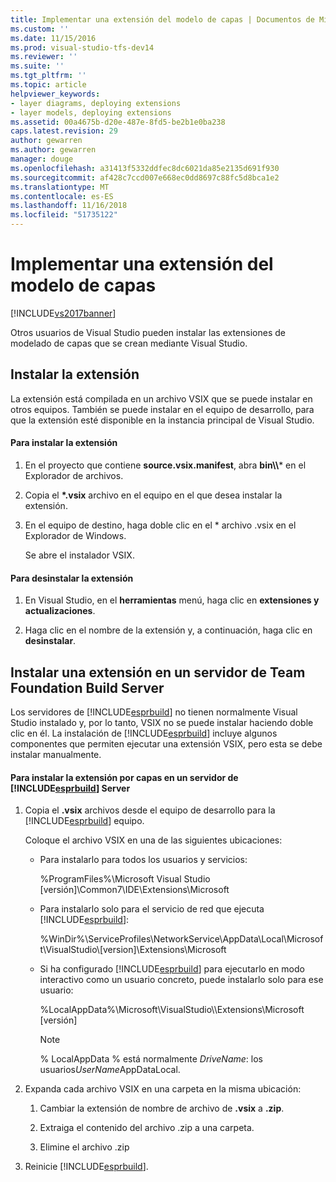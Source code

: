 ```yaml
---
title: Implementar una extensión del modelo de capas | Documentos de Microsoft
ms.custom: ''
ms.date: 11/15/2016
ms.prod: visual-studio-tfs-dev14
ms.reviewer: ''
ms.suite: ''
ms.tgt_pltfrm: ''
ms.topic: article
helpviewer_keywords:
- layer diagrams, deploying extensions
- layer models, deploying extensions
ms.assetid: 00a4675b-d20e-487e-8fd5-be2b1e0ba238
caps.latest.revision: 29
author: gewarren
ms.author: gewarren
manager: douge
ms.openlocfilehash: a31413f5332ddfec8dc6021da85e2135d691f930
ms.sourcegitcommit: af428c7ccd007e668ec0dd8697c88fc5d8bca1e2
ms.translationtype: MT
ms.contentlocale: es-ES
ms.lasthandoff: 11/16/2018
ms.locfileid: "51735122"
---
```

# <a name="deploy-a-layer-model-extension"></a>Implementar una extensión del modelo de capas
[!INCLUDE[vs2017banner](../includes/vs2017banner.md)]

Otros usuarios de Visual Studio pueden instalar las extensiones de modelado de capas que se crean mediante Visual Studio.  
  
## <a name="installing-your-extension"></a>Instalar la extensión  
 La extensión está compilada en un archivo VSIX que se puede instalar en otros equipos. También se puede instalar en el equipo de desarrollo, para que la extensión esté disponible en la instancia principal de Visual Studio.  
  
#### <a name="to-install-the-extension"></a>Para instalar la extensión  
  
1. En el proyecto que contiene **source.vsix.manifest**, abra **bin\\\\*** en el Explorador de archivos.  
  
2. Copia el  **\*.vsix** archivo en el equipo en el que desea instalar la extensión.  
  
3. En el equipo de destino, haga doble clic en el * archivo .vsix en el Explorador de Windows.  
  
    Se abre el instalador VSIX.  
  
#### <a name="to-uninstall-the-extension"></a>Para desinstalar la extensión  
  
1.  En Visual Studio, en el **herramientas** menú, haga clic en **extensiones y actualizaciones**.  
  
2.  Haga clic en el nombre de la extensión y, a continuación, haga clic en **desinstalar**.  
  
## <a name="installing-an-extension-on-a-team-foundation-build-server"></a>Instalar una extensión en un servidor de Team Foundation Build Server  
 Los servidores de [!INCLUDE[esprbuild](../includes/esprbuild-md.md)] no tienen normalmente Visual Studio instalado y, por lo tanto, VSIX no se puede instalar haciendo doble clic en él. La instalación de [!INCLUDE[esprbuild](../includes/esprbuild-md.md)] incluye algunos componentes que permiten ejecutar una extensión VSIX, pero esta se debe instalar manualmente.  
  
#### <a name="to-install-your-layer-extension-on-a-includeesprbuildincludesesprbuild-mdmd-server"></a>Para instalar la extensión por capas en un servidor de [!INCLUDE[esprbuild](../includes/esprbuild-md.md)] Server  
  
1.  Copia el **.vsix** archivos desde el equipo de desarrollo para la [!INCLUDE[esprbuild](../includes/esprbuild-md.md)] equipo.  
  
     Coloque el archivo VSIX en una de las siguientes ubicaciones:  
  
    -   Para instalarlo para todos los usuarios y servicios:  
  
         %ProgramFiles%\Microsoft Visual Studio [versión]\Common7\IDE\Extensions\Microsoft  
  
    -   Para instalarlo solo para el servicio de red que ejecuta [!INCLUDE[esprbuild](../includes/esprbuild-md.md)]:  
  
         %WinDir%\ServiceProfiles\NetworkService\AppData\Local\Microsoft\VisualStudio\\[version]\Extensions\Microsoft  
  
    -   Si ha configurado [!INCLUDE[esprbuild](../includes/esprbuild-md.md)] para ejecutarlo en modo interactivo como un usuario concreto, puede instalarlo solo para ese usuario:  
  
         %LocalAppData%\Microsoft\VisualStudio\\\Extensions\Microsoft [versión]  
  
        > [!NOTE]
        >  % LocalAppData % está normalmente *DriveName*: los usuarios*UserName*AppDataLocal.  
  
2.  Expanda cada archivo VSIX en una carpeta en la misma ubicación:  
  
    1.  Cambiar la extensión de nombre de archivo de **.vsix** a **.zip**.  
  
    2.  Extraiga el contenido del archivo .zip a una carpeta.  
  
    3.  Elimine el archivo .zip  
  
3.  Reinicie [!INCLUDE[esprbuild](../includes/esprbuild-md.md)].



